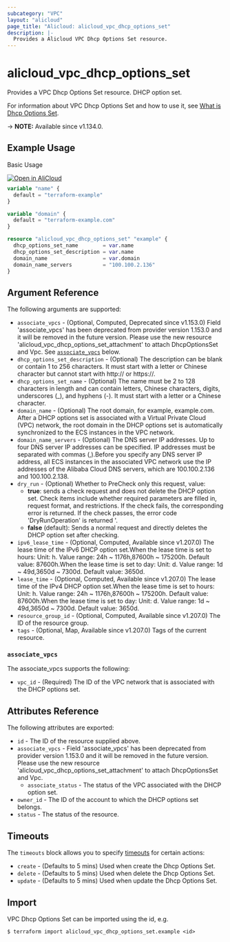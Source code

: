 ```yaml
---
subcategory: "VPC"
layout: "alicloud"
page_title: "Alicloud: alicloud_vpc_dhcp_options_set"
description: |-
  Provides a Alicloud VPC Dhcp Options Set resource.
---
```


# alicloud_vpc_dhcp_options_set

Provides a VPC Dhcp Options Set resource. DHCP option set.

For information about VPC Dhcp Options Set and how to use it, see [What is Dhcp Options Set](https://www.alibabacloud.com/help/en/virtual-private-cloud/latest/dhcp-options-sets-overview).

-> **NOTE:** Available since v1.134.0.

## Example Usage

Basic Usage

<div style="display: block;margin-bottom: 40px;"><div class="oics-button" style="float: right;position: absolute;margin-bottom: 10px;">
  <a href="https://api.aliyun.com/api-tools/terraform?resource=alicloud_vpc_dhcp_options_set&exampleId=1647740c-87ae-8291-0b18-cb346be3cbd09fc7e4b2&activeTab=example&spm=docs.r.vpc_dhcp_options_set.0.1647740c87&intl_lang=EN_US" target="_blank">
    <img alt="Open in AliCloud" src="https://img.alicdn.com/imgextra/i1/O1CN01hjjqXv1uYUlY56FyX_!!6000000006049-55-tps-254-36.svg" style="max-height: 44px; max-width: 100%;">
  </a>
</div></div>

```terraform
variable "name" {
  default = "terraform-example"
}

variable "domain" {
  default = "terraform-example.com"
}

resource "alicloud_vpc_dhcp_options_set" "example" {
  dhcp_options_set_name        = var.name
  dhcp_options_set_description = var.name
  domain_name                  = var.domain
  domain_name_servers          = "100.100.2.136"
}
```

## Argument Reference

The following arguments are supported:
* `associate_vpcs` - (Optional, Computed, Deprecated since v1.153.0) Field 'associate_vpcs' has been deprecated from provider version 1.153.0 and it will be removed in the future version. Please use the new resource 'alicloud_vpc_dhcp_options_set_attachment' to attach DhcpOptionsSet and Vpc. See [`associate_vpcs`](#associate_vpcs) below.
* `dhcp_options_set_description` - (Optional) The description can be blank or contain 1 to 256 characters. It must start with a letter or Chinese character but cannot start with http:// or https://.
* `dhcp_options_set_name` - (Optional) The name must be 2 to 128 characters in length and can contain letters, Chinese characters, digits, underscores (_), and hyphens (-). It must start with a letter or a Chinese character.
* `domain_name` - (Optional) The root domain, for example, example.com. After a DHCP options set is associated with a Virtual Private Cloud (VPC) network, the root domain in the DHCP options set is automatically synchronized to the ECS instances in the VPC network.
* `domain_name_servers` - (Optional) The DNS server IP addresses. Up to four DNS server IP addresses can be specified. IP addresses must be separated with commas (,).Before you specify any DNS server IP address, all ECS instances in the associated VPC network use the IP addresses of the Alibaba Cloud DNS servers, which are 100.100.2.136 and 100.100.2.138.
* `dry_run` - (Optional) Whether to PreCheck only this request, value:
  - **true**: sends a check request and does not delete the DHCP option set. Check items include whether required parameters are filled in, request format, and restrictions. If the check fails, the corresponding error is returned. If the check passes, the error code 'DryRunOperation' is returned '.
  - **false** (default): Sends a normal request and directly deletes the DHCP option set after checking.
* `ipv6_lease_time` - (Optional, Computed, Available since v1.207.0) The lease time of the IPv6 DHCP option set.When the lease time is set to hours: Unit: h. Value range: 24h ~ 1176h,87600h ~ 175200h. Default value: 87600h.When the lease time is set to day: Unit: d. Value range: 1d ~ 49d,3650d ~ 7300d. Default value: 3650d.
* `lease_time` - (Optional, Computed, Available since v1.207.0) The lease time of the IPv4 DHCP option set.When the lease time is set to hours: Unit: h. Value range: 24h ~ 1176h,87600h ~ 175200h. Default value: 87600h.When the lease time is set to day: Unit: d. Value range: 1d ~ 49d,3650d ~ 7300d. Default value: 3650d.
* `resource_group_id` - (Optional, Computed, Available since v1.207.0) The ID of the resource group.
* `tags` - (Optional, Map, Available since v1.207.0) Tags of the current resource.

### `associate_vpcs`

The associate_vpcs supports the following:
* `vpc_id` - (Required) The ID of the VPC network that is associated with the DHCP options set.

## Attributes Reference

The following attributes are exported:
* `id` - The ID of the resource supplied above.
* `associate_vpcs` - Field 'associate_vpcs' has been deprecated from provider version 1.153.0 and it will be removed in the future version. Please use the new resource 'alicloud_vpc_dhcp_options_set_attachment' to attach DhcpOptionsSet and Vpc.
  * `associate_status` - The status of the VPC associated with the DHCP option set.
* `owner_id` - The ID of the account to which the DHCP options set belongs.
* `status` - The status of the resource.

## Timeouts

The `timeouts` block allows you to specify [timeouts](https://www.terraform.io/docs/configuration-0-11/resources.html#timeouts) for certain actions:
* `create` - (Defaults to 5 mins) Used when create the Dhcp Options Set.
* `delete` - (Defaults to 5 mins) Used when delete the Dhcp Options Set.
* `update` - (Defaults to 5 mins) Used when update the Dhcp Options Set.

## Import

VPC Dhcp Options Set can be imported using the id, e.g.

```shell
$ terraform import alicloud_vpc_dhcp_options_set.example <id>
```